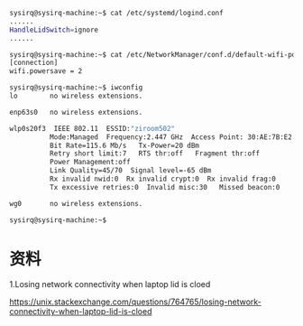 ```sh
sysirq@sysirq-machine:~$ cat /etc/systemd/logind.conf 
......
HandleLidSwitch=ignore
......
```

```sh
sysirq@sysirq-machine:~$ cat /etc/NetworkManager/conf.d/default-wifi-powersave-on.conf 
[connection]
wifi.powersave = 2
```

```sh
sysirq@sysirq-machine:~$ iwconfig 
lo        no wireless extensions.

enp63s0   no wireless extensions.

wlp0s20f3  IEEE 802.11  ESSID:"ziroom502"  
          Mode:Managed  Frequency:2.447 GHz  Access Point: 30:AE:7B:E2:84:95   
          Bit Rate=115.6 Mb/s   Tx-Power=20 dBm   
          Retry short limit:7   RTS thr:off   Fragment thr:off
          Power Management:off
          Link Quality=45/70  Signal level=-65 dBm  
          Rx invalid nwid:0  Rx invalid crypt:0  Rx invalid frag:0
          Tx excessive retries:0  Invalid misc:30   Missed beacon:0

wg0       no wireless extensions.

sysirq@sysirq-machine:~$ 
```


# 资料

1.Losing network connectivity when laptop lid is cloed

https://unix.stackexchange.com/questions/764765/losing-network-connectivity-when-laptop-lid-is-cloed